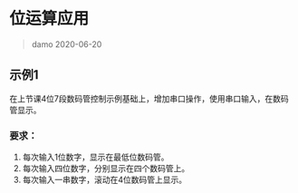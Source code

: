 # 位运算应用

> damo
> 2020-06-20

## 示例1

在上节课4位7段数码管控制示例基础上，增加串口操作，使用串口输入，在数码管显示。

### 要求：

1. 每次输入1位数字，显示在最低位数码管。
2. 每次输入四位数字，分别显示在四个数码管上。
3. 每次输入一串数字，滚动在4位数码管上显示。
